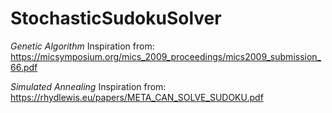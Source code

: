 # StochasticSudokuSolver

*Genetic Algorithm*
Inspiration from: https://micsymposium.org/mics_2009_proceedings/mics2009_submission_66.pdf

*Simulated Annealing*
Inspiration from: https://rhydlewis.eu/papers/META_CAN_SOLVE_SUDOKU.pdf